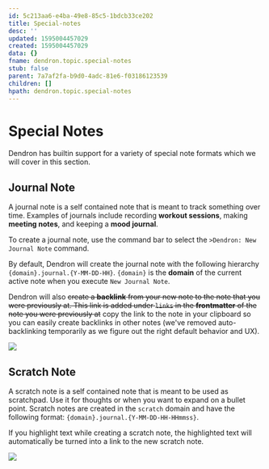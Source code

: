 ```yaml
---
id: 5c213aa6-e4ba-49e8-85c5-1bdcb33ce202
title: Special-notes
desc: ''
updated: 1595004457029
created: 1595004457029
data: {}
fname: dendron.topic.special-notes
stub: false
parent: 7a7af2fa-b9d0-4adc-81e6-f03186123539
children: []
hpath: dendron.topic.special-notes
---
```


# Special Notes

Dendron has builtin support for a variety of special note formats which we will cover in this section.

## Journal Note

A journal note is a self contained note that is meant to track something over time. Examples of journals include recording **workout sessions**, making **meeting notes**, and keeping a **mood journal**.

To create a journal note, use the command bar to select the `>Dendron: New Journal Note` command. 

By default, Dendron will create the journal note with the following hierarchy `{domain}.journal.{Y-MM-DD-HH}`. `{domain}` is the **domain** of the current active note when you execute `New Journal Note`.

Dendron will also ~~create a **backlink** from your new note to the note that you were previously at. This link is added under `links` in the **frontmatter** of the note you were previously at~~ copy the link to the note in your clipboard so you can easily create backlinks in other notes (we've removed auto-backlinking temporarily as we figure out the right default behavior and UX). 

<img src="https://cdn.loom.com/sessions/thumbnails/da562a166af9427e908a76be8bc38355-with-play.gif"> 

## Scratch Note

A scratch note is a self contained note that is meant to be used as scratchpad. Use it for thoughts or when you want to expand on a bullet point. Scratch notes are created in the `scratch` domain and have the following format: `{domain}.journal.{Y-MM-DD-HH-HHmmss}`.

If you highlight text while creating a scratch note, the highlighted text will automatically be turned into a link to the new scratch note. 

<img style="max-width:300px;" src="https://cdn.loom.com/sessions/thumbnails/104a3e0bb10f4012a831194d02483e4a-with-play.gif">
